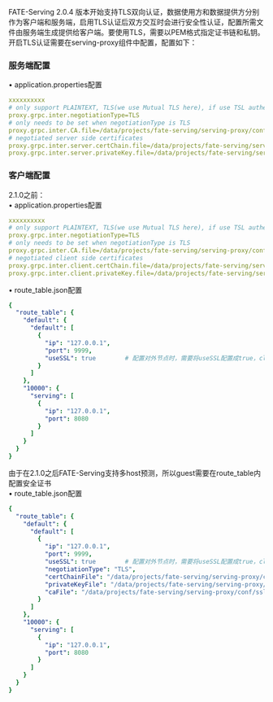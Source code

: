 FATE-Serving 2.0.4 版本开始支持TLS双向认证，数据使用方和数据提供方分别作为客户端和服务端，启用TLS认证后双方交互时会进行安全性认证，配置所需文件由服务端生成提供给客户端。要使用TLS，需要以PEM格式指定证书链和私钥。  
开启TLS认证需要在serving-proxy组件中配置，配置如下：  
### 服务端配置  
•	application.properties配置   
```yml
xxxxxxxxxx
# only support PLAINTEXT, TLS(we use Mutual TLS here), if use TSL authentication
proxy.grpc.inter.negotiationType=TLS
# only needs to be set when negotiationType is TLS
proxy.grpc.inter.CA.file=/data/projects/fate-serving/serving-proxy/conf/ssl/ca.crt
# negotiated server side certificates
proxy.grpc.inter.server.certChain.file=/data/projects/fate-serving/serving-proxy/conf/ssl/server.crt
proxy.grpc.inter.server.privateKey.file=/data/projects/fate-serving/serving-proxy/conf/ssl/server.pem
```

### 客户端配置
2.1.0之前：  
•	application.properties配置  
```yml
xxxxxxxxxx
# only support PLAINTEXT, TLS(we use Mutual TLS here), if use TSL authentication
proxy.grpc.inter.negotiationType=TLS
# only needs to be set when negotiationType is TLS
proxy.grpc.inter.CA.file=/data/projects/fate-serving/serving-proxy/conf/ssl/ca.crt
# negotiated client side certificates
proxy.grpc.inter.client.certChain.file=/data/projects/fate-serving/serving-proxy/conf/ssl/client.crt
proxy.grpc.inter.client.privateKey.file=/data/projects/fate-serving/serving-proxy/conf/ssl/client.pem
```

•	route_table.json配置  
```yml
{
  "route_table": {
    "default": {
      "default": [
        {
          "ip": "127.0.0.1",
          "port": 9999,
          "useSSL": true        # 配置对外节点时，需要将useSSL配置成true，client端请求时将携带证书
        }
      ]
    },
    "10000": {
      "serving": [
        {
          "ip": "127.0.0.1",
          "port": 8080
        }
      ]
    }
  }
}
```

由于在2.1.0之后FATE-Serving支持多host预测，所以guest需要在route_table内配置安全证书  
•	route_table.json配置  
```yml
{
  "route_table": {
    "default": {
      "default": [
        {
          "ip": "127.0.0.1",
          "port": 9999,
          "useSSL": true        # 配置对外节点时，需要将useSSL配置成true，client端请求时将携带证书
          "negotiationType": "TLS",
          "certChainFile": "/data/projects/fate-serving/serving-proxy/conf/ssl/server.crt ",
	      "privateKeyFile": "/data/projects/fate-serving/serving-proxy/conf/ssl/server.pem",
	      "caFile": "/data/projects/fate-serving/serving-proxy/conf/ssl/ca.crt"
        }
      ]
    },
    "10000": {
      "serving": [
        {
          "ip": "127.0.0.1",
          "port": 8080
        }
      ]
    }
  }
}

```

